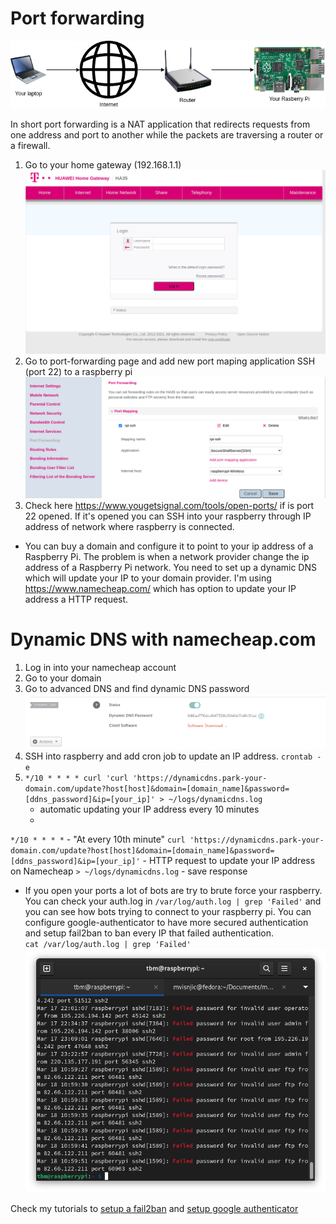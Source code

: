 # Port forwarding

![port-forwarding-diagram](/port-forwarding/port-forwarding-diagram.png)

In short port forwarding is a NAT application that redirects requests from one address and port to another while the packets are traversing a router or a firewall.

1. Go to your home gateway (192.168.1.1)
   ![port-mapping-screenshot](Screenshot%20from%202023-03-17%2022-16-50.png)
2. Go to port-forwarding page and add new port maping application SSH (port 22) to a raspberry pi
   ![port-mapping-screenshot](/port-forwarding/Screenshot%20from%202023-03-17%2022-12-19.png)
3. Check here https://www.yougetsignal.com/tools/open-ports/ if is port 22 opened. If it's opened you can SSH into your raspberry through IP address of network where raspberry is connected.

- You can buy a domain and configure it to point to your ip address of a Raspberry Pi. The problem is when a network provider change the ip address of a Raspberry Pi network. You need to set up a dynamic DNS which will update your IP to your domain provider. I'm using https://www.namecheap.com/ which has option to update your IP address a HTTP request.

# Dynamic DNS with namecheap.com

1. Log in into your namecheap account
2. Go to your domain
3. Go to advanced DNS and find dynamic DNS password
   ![dynamic-dns-password](Screenshot%20from%202023-03-17%2022-39-12.png)
4. SSH into raspberry and add cron job to update an IP address. `crontab -e`
5. `*/10 * * * * curl 'curl 'https://dynamicdns.park-your-domain.com/update?host[host]&domain=[domain_name]&password=[ddns_password]&ip=[your_ip]' > ~/logs/dynamicdns.log`
   - automatic updating your IP address every 10 minutes
   -

`*/10 * * * *` - "At every 10th minute"
`curl 'https://dynamicdns.park-your-domain.com/update?host[host]&domain=[domain_name]&password=[ddns_password]&ip=[your_ip]'` - HTTP request to update your IP address on Namecheap
`> ~/logs/dynamicdns.log` - save response

- If you open your ports a lot of bots are try to brute force your raspberry. You can check your auth.log in `/var/log/auth.log | grep 'Failed'` and you can see how bots trying to connect to your raspberry pi. You can configure google-authenticator to have more secured authentication and setup fail2ban to ban every IP that failed authentication.
  <br>
  `cat /var/log/auth.log | grep 'Failed'`
  ![failed-pass-logs](Screenshot%20from%202023-03-18%2011-01-40.png)

Check my tutorials to [setup a fail2ban](https://github.com/mvisnjic/RPI-tutorials/tree/main/setup-fail2ban) and [setup google authenticator](https://github.com/mvisnjic/RPI-tutorials/tree/main/setup-google-authenticator)
